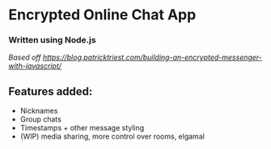 # Encrypted Online Chat App
### Written using Node.js

*Based off https://blog.patricktriest.com/building-an-encrypted-messenger-with-javascript/*

## Features added:
* Nicknames
* Group chats
* Timestamps + other message styling
* (WIP) media sharing, more control over rooms, elgamal
